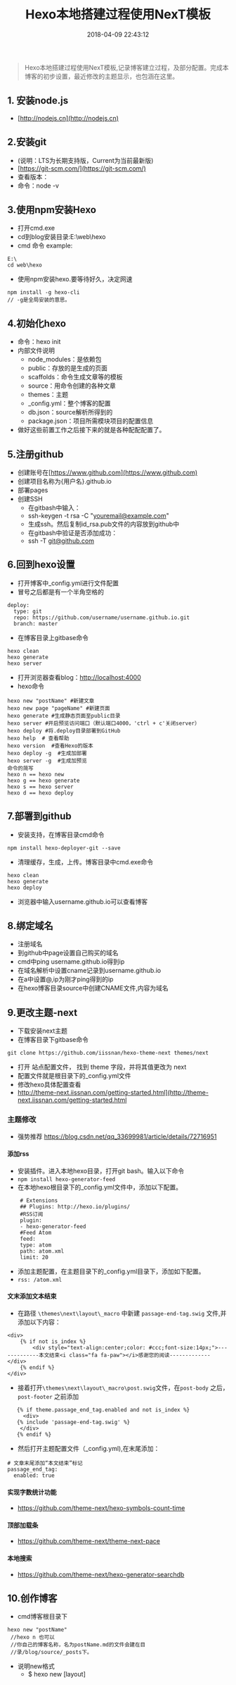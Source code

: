 ﻿---
title: Hexo本地搭建过程使用NexT模板
urlname: Hexo-NexT-github-config
tags:
  - Hexo
  - NexT
  - 博客设置
categories:
  - Hexo
date: 2018-04-09 22:43:12
---

> Hexo本地搭建过程使用NexT模板,记录博客建立过程，及部分配置。完成本博客的初步设置，最近修改的主题显示，也包涵在这里。
<!-- more -->
## 1. 安装node.js

- [http://nodejs.cn](http://nodejs.cn)

## 2.安装git

- (说明：LTS为长期支持版，Current为当前最新版)
- [https://git-scm.com/](https://git-scm.com/)
- 查看版本：
- 命令：node -v

## 3.使用npm安装Hexo

- 打开cmd.exe
- cd到blog安装目录:E:\web\hexo
- cmd 命令 example:
```
E:\
cd web\hexo
```
- 使用npm安装hexo.要等待好久，决定网速
```
npm install -g hexo-cli
// -g是全局安装的意思。
```

## 4.初始化hexo

- 命令：hexo init
- 内部文件说明
    - node_modules：是依赖包
    - public：存放的是生成的页面
    - scaffolds：命令生成文章等的模板
    - source：用命令创建的各种文章
    - themes：主题
    - _config.yml：整个博客的配置
    - db.json：source解析所得到的
    - package.json：项目所需模块项目的配置信息
- 做好这些前置工作之后接下来的就是各种配配配置了。

## 5.注册github

- 创建账号在[https://www.github.com](https://www.github.com)
- 创建项目名称为{用户名}.github.io
- 部署pages
- 创建SSH
    - 在gitbash中输入：
    - ssh-keygen -t rsa -C "youremail@example.com"
    - 生成ssh。然后复制id_rsa.pub文件的内容放到github中
    - 在gitbash中验证是否添加成功：
    - ssh -T git@github.com
	
## 6.回到hexo设置

- 打开博客中_config.yml进行文件配置
- 冒号之后都是有一个半角空格的
```
deploy:
  type: git
  repo: https://github.com/username/username.github.io.git
  branch: master
```
- 在博客目录上gitbase命令
```
hexo clean
hexo generate
hexo server
```
- 打开浏览器查看blog：[http://localhost:4000](http://localhost:4000)
- hexo命令
```
hexo new "postName" #新建文章
hexo new page "pageName" #新建页面
hexo generate #生成静态页面至public目录
hexo server #开启预览访问端口（默认端口4000，'ctrl + c'关闭server）
hexo deploy #将.deploy目录部署到GitHub
hexo help  # 查看帮助
hexo version  #查看Hexo的版本
hexo deploy -g  #生成加部署
hexo server -g  #生成加预览
命令的简写
hexo n == hexo new
hexo g == hexo generate
hexo s == hexo server
hexo d == hexo deploy
```
## 7.部署到github

- 安装支持，在博客目录cmd命令
```
npm install hexo-deployer-git --save
```
- 清理缓存，生成，上传。博客目录中cmd.exe命令
```
hexo clean
hexo generate
hexo deploy
```
- 浏览器中输入username.github.io可以查看博客

## 8.绑定域名

- 注册域名
- 到github中page设置自己购买的域名
- cmd中ping username.github.io得到ip
- 在域名解析中设置cname记录到username.github.io
- 在a中设置@,ip为刚才ping得到的ip
- 在hexo博客目录source中创建CNAME文件,内容为域名

## 9.更改主题-next

- 下载安装next主题
- 在博客目录下gitbase命令
```
git clone https://github.com/iissnan/hexo-theme-next themes/next
```
- 打开 站点配置文件， 找到 theme 字段，并将其值更改为 next
- 配置文件就是根目录下的_config.yml文件 
- 修改hexo具体配置查看
- <http://theme-next.iissnan.com/getting-started.html](http://theme-next.iissnan.com/getting-started.html>
### 主题修改
- 强势推荐 <https://blog.csdn.net/qq_33699981/article/details/72716951>
#### 添加rss
- 安装插件。进入本地hexo目录，打开git bash。输入以下命令
- `npm install hexo-generator-feed`
- 在本地hexo根目录下的_config.yml文件中，添加以下配置。
```
    # Extensions
    ## Plugins: http://hexo.io/plugins/
    #RSS订阅
    plugin:
    - hexo-generator-feed
    #Feed Atom
    feed:
    type: atom
    path: atom.xml
    limit: 20
```
- 添加主题配置，在主题目录下的_config.yml目录下，添加如下配置。
- `rss: /atom.xml`
#### 文末添加文本结束
- 在路径 `\themes\next\layout\_macro` 中新建 `passage-end-tag.swig` 文件,并添加以下内容：
```
<div>
    {% if not is_index %}
        <div style="text-align:center;color: #ccc;font-size:14px;">-------------本文结束<i class="fa fa-paw"></i>感谢您的阅读-------------</div>
    {% endif %}
</div>
```
-  接着打开`\themes\next\layout\_macro\post.swig`文件，在`post-body` 之后， `post-footer` 之前添加
```
   {% if theme.passage_end_tag.enabled and not is_index %}
	 <div>
   {% include 'passage-end-tag.swig' %}
    </div>
   {% endif %}	
```
- 然后打开主题配置文件（_config.yml),在末尾添加：
```
# 文章末尾添加“本文结束”标记
passage_end_tag:
  enabled: true
```
#### 实现字数统计功能
- <https://github.com/theme-next/hexo-symbols-count-time>
#### 顶部加载条
- https://github.com/theme-next/theme-next-pace
#### 本地搜索
- <https://github.com/theme-next/hexo-generator-searchdb>

## 10.创作博客
- cmd博客根目录下
```
hexo new "postName"
 //hexo n 也可以 
 //你自己的博客名称，名为postName.md的文件会建在目
 //录/blog/source/_posts下。
```
- 说明new格式
    - $ hexo new [layout] <title>
| layout | 路径 | 说明 |
| :-: | :-: | :-: |
| post | source/_posts | 默认，可以直接发布 |
| page | source | 在source下新建一个文件夹 |
| draft |source/_drafts | 新建文件将保持到_drafts中 |
- tags两种模式
```
tags: [tag1, tag2, tag3]
或者
tags:
  - tag1
  - tag2
  - tag3
```
- markdown更多语法
- 之后进行文件编辑，使用markdown格式，然后进行发布
- 在根目录下cmd.exe
```
hexo g //生成静态页面
hexo d //发布
```
## 11.总结自己的疑惑
- 创建bolog的过程非常接近与code编码的过程，的确符合程序猿的习惯
- 博客如果多了怎么进行管理？
- 增加会了，上该如何进行？
- 没有可视化的工具，创建完文件名后需要找到相应的文件位置，打开编辑器进行编辑，感觉有点麻烦。



